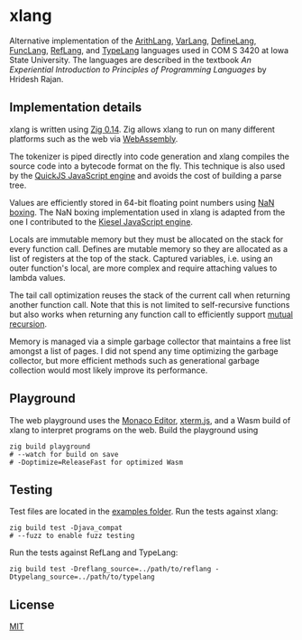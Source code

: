 # xlang

Alternative implementation of the [ArithLang](https://github.com/clayness/arithlang),
[VarLang](https://github.com/clayness/varlang), [DefineLang](https://github.com/clayness/definelang),
[FuncLang](https://github.com/clayness/funclang), [RefLang](https://github.com/clayness/reflang),
and [TypeLang](https://github.com/clayness/typelang) languages used in COM S
3420 at Iowa State University. The languages are described in the textbook _An
Experiential Introduction to Principles of Programming Languages_ by Hridesh
Rajan.

## Implementation details

xlang is written using [Zig 0.14](https://ziglang.org/download/#release-0.14.0). Zig allows xlang to
run on many different platforms such as the web via [WebAssembly](https://webassembly.org/).

The tokenizer is piped directly into code generation and xlang compiles the
source code into a bytecode format on the fly. This technique is also used by
the [QuickJS JavaScript engine](https://bellard.org/quickjs/quickjs.html#Bytecode)
and avoids the cost of building a parse tree.

Values are efficiently stored in 64-bit floating point numbers using
[NaN boxing](https://leonardschuetz.ch/blog/nan-boxing/). The NaN boxing
implementation used in xlang is adapted from the one I contributed to the
[Kiesel JavaScript engine](https://codeberg.org/kiesel-js/kiesel/pulls/37).

Locals are immutable memory but they must be allocated on the stack for every
function call. Defines are mutable memory so they are allocated as a list of
registers at the top of the stack. Captured variables, i.e. using an outer
function's local, are more complex and require attaching values to lambda
values.

The tail call optimization reuses the stack of the current call when returning
another function call. Note that this is not limited to self-recursive functions
but also works when returning any function call to efficiently support
[mutual recursion](https://wikipedia.org/wiki/Mutual_recursion).

Memory is managed via a simple garbage collector that maintains a free list
amongst a list of pages. I did not spend any time optimizing the garbage
collector, but more efficient methods such as generational garbage collection
would most likely improve its performance.

## Playground

The web playground uses the [Monaco Editor](https://microsoft.github.io/monaco-editor/),
[xterm.js](https://xtermjs.org/), and a Wasm build of xlang to interpret
programs on the web. Build the playground using

```
zig build playground
# --watch for build on save
# -Doptimize=ReleaseFast for optimized Wasm
```

## Testing

Test files are located in the [examples folder](./examples/). Run the tests
against xlang:

```
zig build test -Djava_compat
# --fuzz to enable fuzz testing
```

Run the tests against RefLang and TypeLang:

```
zig build test -Dreflang_source=../path/to/reflang -Dtypelang_source=../path/to/typelang
```

## License

[MIT](./LICENSE)
